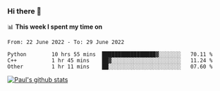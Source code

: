 ### Hi there 👋

📊 **This week I spent my time on**
<!--START_SECTION:waka-->

```text
From: 22 June 2022 - To: 29 June 2022

Python        10 hrs 55 mins  █████████████████▓░░░░░░░   70.11 %
C++           1 hr 45 mins    ██▓░░░░░░░░░░░░░░░░░░░░░░   11.24 %
Other         1 hr 11 mins    ██░░░░░░░░░░░░░░░░░░░░░░░   07.60 %
```

<!--END_SECTION:waka-->


[![Paul's github stats](https://github-readme-stats.vercel.app/api?username=mickeyouyou&theme=dracula&show_icons=true)](https://github.com/anuraghazra/github-readme-stats)
